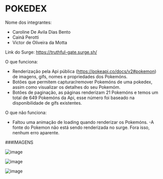 # POKEDEX

Nome dos integrantes: 
- Caroline De Avila Dias Bento
- Cainã Perotti
- Victor de Oliveira da Motta

Link do Surge: https://truthful-gate.surge.sh/

O que funciona:
- Renderização pela Api pública (https://pokeapi.co/docs/v2#pokemon) de imagens, gifs, nomes e propriedades dos Pokemóns.
- Botões que permitem capturar/remover Pokemóns de uma pokedex, assim como visualizar os detalhes do seu Pokemóm.
- Botões de paginação, as páginas renderizam 21 Pokemóns e temos um total de 649 Pokemóns da Api, esse número foi baseado na disponibilidade de gifs existentes.

O que não funciona: 
- Faltou uma animação de loading quando renderizar os Pokemóns.
-A fonte do Pokemon não está sendo renderizada no surge.
Fora isso, nenhum erro aparente.

###IMAGENS

![image](https://user-images.githubusercontent.com/102264452/189549587-75e9c80d-7dd6-4876-bf2d-2a73e997bc72.png)

![image](https://user-images.githubusercontent.com/102264452/189549600-ec2af067-a61e-4f1d-93f4-38e0c59bda6c.png)

![image](https://user-images.githubusercontent.com/102264452/189549617-c39450e0-6380-4fff-ac01-f8deb67e6741.png)


